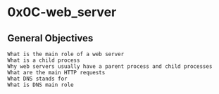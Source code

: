 # 0x0C-web_server

## General Objectives
    What is the main role of a web server
    What is a child process
    Why web servers usually have a parent process and child processes
    What are the main HTTP requests
    What DNS stands for
    What is DNS main role
